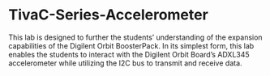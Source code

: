 # TivaC-Series-Accelerometer
This lab is designed to further the students’ understanding of the expansion capabilities of the Digilent Orbit BoosterPack.  In its simplest form, this lab enables the students to interact with the Digilent Orbit Board’s ADXL345 accelerometer while utilizing the I2C bus to transmit and receive data.
